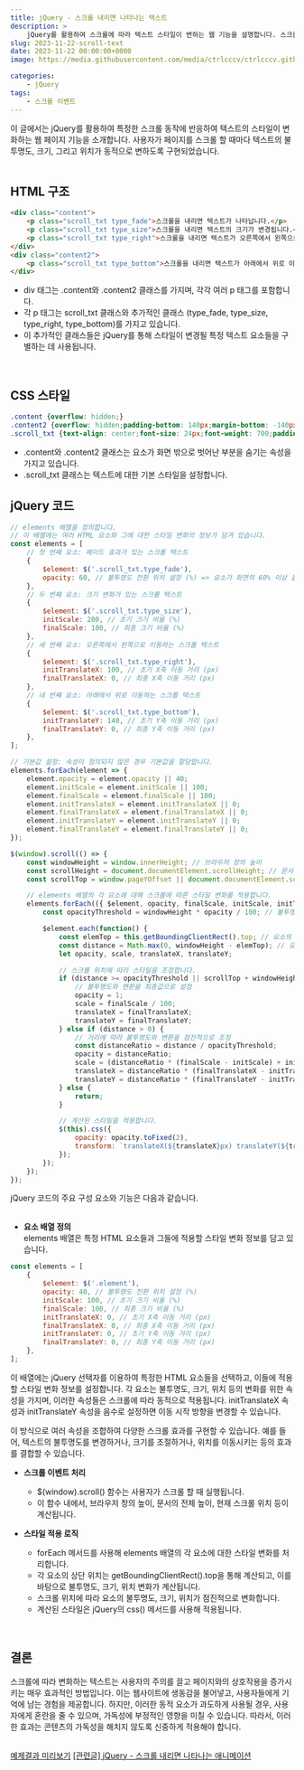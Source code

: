 ```yaml
---
title: jQuery - 스크롤 내리면 나타나는 텍스트
description: >  
    jQuery를 활용하여 스크롤에 따라 텍스트 스타일이 변하는 웹 기능을 설명합니다. 스크롤에 반응하는 불투명도, 크기, 위치 변화 구현 방법과 사용자 경험에 미치는 영향을 다룹니다.
slug: 2023-11-22-scroll-text
date: 2023-11-22 00:00:00+0000
image: https://media.githubusercontent.com/media/ctrlcccv/ctrlcccv.github.io/master/assets/img/post/2023-11-22-scroll-text.webp

categories:
    - jQuery
tags:
    - 스크롤 이벤트
---
```

이 글에서는 jQuery를 활용하여 특정한 스크롤 동작에 반응하여 텍스트의 스타일이 변화하는 웹 페이지 기능을 소개합니다. 사용자가 페이지를 스크롤 할 때마다 텍스트의 불투명도, 크기, 그리고 위치가 동적으로 변하도록 구현되었습니다.  
<br>

## HTML 구조
```html
<div class="content">
    <p class="scroll_txt type_fade">스크롤을 내리면 텍스트가 나타납니다.</p>
    <p class="scroll_txt type_size">스크롤을 내리면 텍스트의 크기가 변경됩니다.</p>
    <p class="scroll_txt type_right">스크롤을 내리면 텍스트가 오른쪽에서 왼쪽으로 이동합니다.</p>
</div>
<div class="content2">
    <p class="scroll_txt type_bottom">스크롤을 내리면 텍스트가 아래에서 위로 이동합니다.</p>
</div>
```
* div 태그는 .content와 .content2 클래스를 가지며, 각각 여러 p 태그를 포함합니다.
* 각 p 태그는 scroll_txt 클래스와 추가적인 클래스 (type_fade, type_size, type_right, type_bottom)를 가지고 있습니다.
* 이 추가적인 클래스들은 jQuery를 통해 스타일이 변경될 특정 텍스트 요소들을 구별하는 데 사용됩니다.  
<br>

## CSS 스타일
```css
.content {overflow: hidden;}
.content2 {overflow: hidden;padding-bottom: 140px;margin-bottom: -140px;}
.scroll_txt {text-align: center;font-size: 24px;font-weight: 700;padding:50px 0; }
```
* .content와 .content2 클래스는 요소가 화면 밖으로 벗어난 부분을 숨기는 속성을 가지고 있습니다.
* .scroll_txt 클래스는 텍스트에 대한 기본 스타일을 설정합니다.  

<script async src="https://pagead2.googlesyndication.com/pagead/js/adsbygoogle.js?client=ca-pub-8535540836842352" crossorigin="anonymous"></script>
<ins class="adsbygoogle"
     style="display:block; text-align:center;"
     data-ad-layout="in-article"
     data-ad-format="fluid"
     data-ad-client="ca-pub-8535540836842352"
     data-ad-slot="2974559225"></ins>
<script>
     (adsbygoogle = window.adsbygoogle || []).push({});
</script>

## jQuery 코드
```js
// elements 배열을 정의합니다.
// 이 배열에는 여러 HTML 요소와 그에 대한 스타일 변화의 정보가 담겨 있습니다.
const elements = [
    // 첫 번째 요소: 페이드 효과가 있는 스크롤 텍스트
    {
        $element: $('.scroll_txt.type_fade'),
        opacity: 60, // 불투명도 전환 위치 설정 (%) => 요소가 화면의 60% 이상 올라가면 opacity 속성의 값이 1로 설정되어 완전히 보이게 됩니다.
    },
    // 두 번째 요소: 크기 변화가 있는 스크롤 텍스트
    {
        $element: $('.scroll_txt.type_size'),
        initScale: 200, // 초기 크기 비율 (%)
        finalScale: 100, // 최종 크기 비율 (%)
    },
    // 세 번째 요소: 오른쪽에서 왼쪽으로 이동하는 스크롤 텍스트
    {
        $element: $('.scroll_txt.type_right'),
        initTranslateX: 100, // 초기 X축 이동 거리 (px)
        finalTranslateX: 0, // 최종 X축 이동 거리 (px)
    },
    // 네 번째 요소: 아래에서 위로 이동하는 스크롤 텍스트
    {
        $element: $('.scroll_txt.type_bottom'),
        initTranslateY: 140, // 초기 Y축 이동 거리 (px)
        finalTranslateY: 0, // 최종 Y축 이동 거리 (px)
    },
];

// 기본값 설정: 속성이 정의되지 않은 경우 기본값을 할당합니다.
elements.forEach(element => {
    element.opacity = element.opacity || 40;
    element.initScale = element.initScale || 100;
    element.finalScale = element.finalScale || 100;
    element.initTranslateX = element.initTranslateX || 0;
    element.finalTranslateX = element.finalTranslateX || 0;
    element.initTranslateY = element.initTranslateY || 0;
    element.finalTranslateY = element.finalTranslateY || 0;
});

$(window).scroll(() => {
    const windowHeight = window.innerHeight; // 브라우저 창의 높이
    const scrollHeight = document.documentElement.scrollHeight; // 문서 전체의 높이
    const scrollTop = window.pageYOffset || document.documentElement.scrollTop; // 현재 스크롤 위치

    // elements 배열의 각 요소에 대해 스크롤에 따른 스타일 변화를 적용합니다.
    elements.forEach(({ $element, opacity, finalScale, initScale, initTranslateX, finalTranslateX, initTranslateY, finalTranslateY }) => {
        const opacityThreshold = windowHeight * opacity / 100; // 불투명도 적용 임곗값 계산

        $element.each(function() {
            const elemTop = this.getBoundingClientRect().top; // 요소의 상단 위치
            const distance = Math.max(0, windowHeight - elemTop); // 요소와 창 하단 사이의 거리
            let opacity, scale, translateX, translateY;

            // 스크롤 위치에 따라 스타일을 조정합니다.
            if (distance >= opacityThreshold || scrollTop + windowHeight >= scrollHeight) {
                // 불투명도와 변환을 최종값으로 설정
                opacity = 1;
                scale = finalScale / 100;
                translateX = finalTranslateX;
                translateY = finalTranslateY;
            } else if (distance > 0) {
                // 거리에 따라 불투명도와 변환을 점진적으로 조정
                const distanceRatio = distance / opacityThreshold;
                opacity = distanceRatio;
                scale = (distanceRatio * (finalScale - initScale) + initScale) / 100;
                translateX = distanceRatio * (finalTranslateX - initTranslateX) + initTranslateX;
                translateY = distanceRatio * (finalTranslateY - initTranslateY) + initTranslateY;
            } else {
                return;
            }

            // 계산된 스타일을 적용합니다.
            $(this).css({
                opacity: opacity.toFixed(2),
                transform: `translateX(${translateX}px) translateY(${translateY}px) scale(${scale.toFixed(2)})`
            });
        });
    });
});
```
jQuery 코드의 주요 구성 요소와 기능은 다음과 같습니다.  
<br>

* **요소 배열 정의**  
elements 배열은 특정 HTML 요소들과 그들에 적용할 스타일 변화 정보를 담고 있습니다.

```js
const elements = [
    {
        $element: $('.element'),
        opacity: 40, // 불투명도 전환 위치 설정 (%)
        initScale: 100, // 초기 크기 비율 (%)
        finalScale: 100, // 최종 크기 비율 (%)
        initTranslateX: 0, // 초기 X축 이동 거리 (px)
        finalTranslateX: 0, // 최종 X축 이동 거리 (px)
        initTranslateY: 0, // 초기 Y축 이동 거리 (px)
        finalTranslateY: 0, // 최종 Y축 이동 거리 (px)
    },
];
```
이 배열에는 jQuery 선택자를 이용하여 특정한 HTML 요소들을 선택하고, 이들에 적용할 스타일 변화 정보를 설정합니다. 각 요소는 불투명도, 크기, 위치 등의 변화를 위한 속성을 가지며, 이러한 속성들은 스크롤에 따라 동적으로 적용됩니다. initTranslateX 속성과 initTranslateY 속성을 음수로 설정하면 이동 시작 방향을 변경할 수 있습니다.  

이 방식으로 여러 속성을 조합하여 다양한 스크롤 효과를 구현할 수 있습니다. 예를 들어, 텍스트의 불투명도를 변경하거나, 크기를 조절하거나, 위치를 이동시키는 등의 효과를 결합할 수 있습니다.  

* **스크롤 이벤트 처리**  
  * $(window).scroll() 함수는 사용자가 스크롤 할 때 실행됩니다.
  * 이 함수 내에서, 브라우저 창의 높이, 문서의 전체 높이, 현재 스크롤 위치 등이 계산됩니다.

* **스타일 적용 로직**  
  * forEach 메서드를 사용해 elements 배열의 각 요소에 대한 스타일 변화를 처리합니다.
  * 각 요소의 상단 위치는 getBoundingClientRect().top을 통해 계산되고, 이를 바탕으로 불투명도, 크기, 위치 변화가 계산됩니다.
  * 스크롤 위치에 따라 요소의 불투명도, 크기, 위치가 점진적으로 변화합니다.
  * 계산된 스타일은 jQuery의 css() 메서드를 사용해 적용됩니다.  
<br>

## 결론
스크롤에 따라 변화하는 텍스트는 사용자의 주의를 끌고 페이지와의 상호작용을 증가시키는 매우 효과적인 방법입니다. 이는 웹사이트에 생동감을 불어넣고, 사용자들에게 기억에 남는 경험을 제공합니다. 하지만, 이러한 동적 요소가 과도하게 사용될 경우, 사용자에게 혼란을 줄 수 있으며, 가독성에 부정적인 영향을 미칠 수 있습니다. 따라서, 이러한 효과는 콘텐츠의 가독성을 해치지 않도록 신중하게 적용해야 합니다.  
<br>

<div class="btn_wrap">
    <a target="_blank" href="https://ctrlcccv.github.io//ctrlcccv-demo/2023-11-22-scroll-text/">예제결과 미리보기</a>
    <a href="https://ctrlcccv.github.io/code/2023-10-30-scroll-show/">[관련글] jQuery - 스크롤 내리면 나타나는 애니메이션</a>
</div>